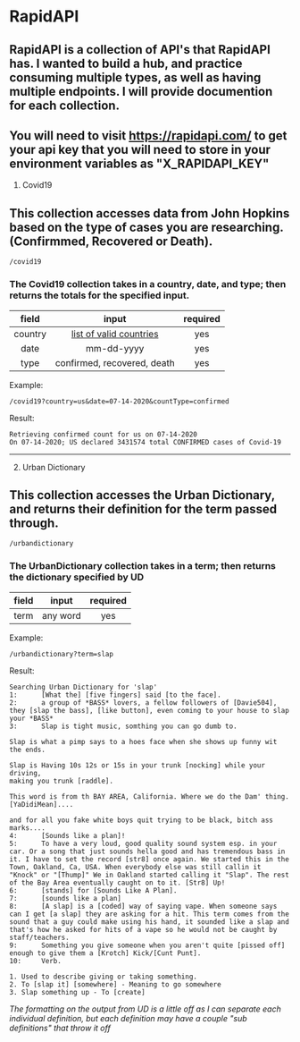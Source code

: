 # RapidAPI

## RapidAPI is a collection of API's that RapidAPI has.  I wanted to build a hub, and practice consuming multiple types, as well as having multiple endpoints.  I will provide documention for each collection.
You will need to visit https://rapidapi.com/ to get your api key that you will need to store in your environment variables as "X_RAPIDAPI_KEY"
---


1. Covid19
## This collection accesses data from John Hopkins based on the type of cases you are researching.  (Confirmmed, Recovered or Death).

```
/covid19
```

### The Covid19 collection takes in a country, date, and type; then returns the totals for the specified input.
|field|input|required|
|:--:|:---:|:------:|
|country|[list of valid countries](internal/covid19/validCountries.txt)|yes|
|date|mm-dd-yyyy|yes|
|type|confirmed, recovered, death|yes|

Example:

`/covid19?country=us&date=07-14-2020&countType=confirmed`

Result:

```
Retrieving confirmed count for us on 07-14-2020
On 07-14-2020; US declared 3431574 total CONFIRMED cases of Covid-19
```

---

2. Urban Dictionary
## This collection accesses the Urban Dictionary, and returns their definition for the term passed through.

```
/urbandictionary
```

### The UrbanDictionary collection takes in a term; then returns the dictionary specified by UD
|field|input|required|
|:--:|:---:|:------:|
|term|any word|yes|

Example:

`/urbandictionary?term=slap`

Result:

```
Searching Urban Dictionary for 'slap'
1:      [What the] [five fingers] said [to the face].
2:      a group of *BASS* lovers, a fellow followers of [Davie504], they [slap the bass], [like button], even coming to your house to slap your *BASS*
3:      Slap is tight music, somthing you can go dumb to.

Slap is what a pimp says to a hoes face when she shows up funny wit the ends.

Slap is Having 10s 12s or 15s in your trunk [nocking] while your driving,
making you trunk [raddle].

This word is from th BAY AREA, California. Where we do the Dam' thing. [YaDidiMean]....

and for all you fake white boys quit trying to be black, bitch ass marks....
4:      [Sounds like a plan]!
5:      To have a very loud, good quality sound system esp. in your car. Or a song that just sounds hella good and has tremendous bass in it. I have to set the record [str8] once again. We started this in the Town, Oakland, Ca, USA. When everybody else was still callin it "Knock" or "[Thump]" We in Oakland started calling it "Slap". The rest of the Bay Area eventually caught on to it. [Str8] Up!
6:      [stands] for [Sounds Like A Plan].
7:      [sounds like a plan]
8:      [A slap] is a [coded] way of saying vape. When someone says can I get [a slap] they are asking for a hit. This term comes from the sound that a guy could make using his hand, it sounded like a slap and that's how he asked for hits of a vape so he would not be caught by staff/teachers.
9:      Something you give someone when you aren't quite [pissed off] enough to give them a [Krotch] Kick/[Cunt Punt].
10:     Verb.

1. Used to describe giving or taking something.
2. To [slap it] [somewhere] - Meaning to go somewhere
3. Slap something up - To [create]

```
_The formatting on the output from UD is a little off as I can separate each individual definition, but each definition may have a couple "sub definitions" that throw it off_
